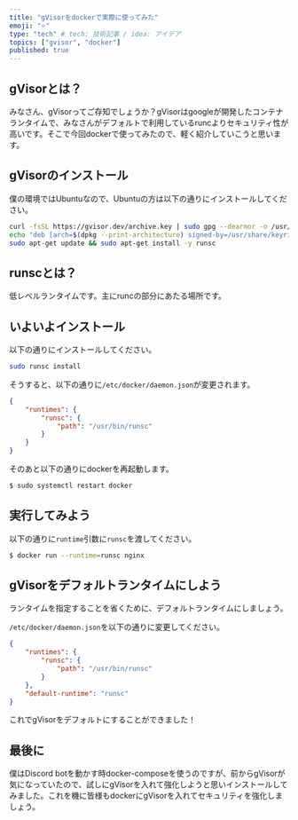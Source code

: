 ```yaml
---
title: "gVisorをdockerで実際に使ってみた"
emoji: "⭐️"
type: "tech" # tech: 技術記事 / idea: アイデア
topics: ["gvisor", "docker"]
published: true
---
```


## gVisorとは？
みなさん、gVisorってご存知でしょうか？gVisorはgoogleが開発したコンテナランタイムで、みなさんがデフォルトで利用しているruncよりセキュリティ性が高いです。そこで今回dockerで使ってみたので、軽く紹介していこうと思います。

## gVisorのインストール
僕の環境ではUbuntuなので、Ubuntuの方は以下の通りにインストールしてください。
```bash
curl -fsSL https://gvisor.dev/archive.key | sudo gpg --dearmor -o /usr/share/keyrings/gvisor-archive-keyring.gpg
echo "deb [arch=$(dpkg --print-architecture) signed-by=/usr/share/keyrings/gvisor-archive-keyring.gpg] https://storage.googleapis.com/gvisor/releases release main" | sudo tee /etc/apt/sources.list.d/gvisor.list > /dev/null
sudo apt-get update && sudo apt-get install -y runsc
```

## runscとは？
低レベルランタイムです。主にruncの部分にあたる場所です。

## いよいよインストール
以下の通りにインストールしてください。
```sh
sudo runsc install
```
そうすると、以下の通りに`/etc/docker/daemon.json`が変更されます。
```json:daemon.json
{
    "runtimes": {
        "runsc": {
            "path": "/usr/bin/runsc"
        }
    }
}
```
そのあと以下の通りにdockerを再起動します。
```sh
$ sudo systemctl restart docker
```

## 実行してみよう
以下の通りに`runtime`引数に`runsc`を渡してください。
```sh
$ docker run --runtime=runsc nginx
```

## gVisorをデフォルトランタイムにしよう
ランタイムを指定することを省くために、デフォルトランタイムにしましょう。

`/etc/docker/daemon.json`を以下の通りに変更してください。
```json:daemon.json
{
    "runtimes": {
        "runsc": {
            "path": "/usr/bin/runsc"
        }
    },
    "default-runtime": "runsc"
}
```
これでgVisorをデフォルトにすることができました！

## 最後に
僕はDiscord botを動かす時docker-composeを使うのですが、前からgVisorが気になっていたので、試しにgVisorを入れて強化しようと思いインストールしてみました。これを機に皆様もdockerにgVisorを入れてセキュリティを強化しましょう。